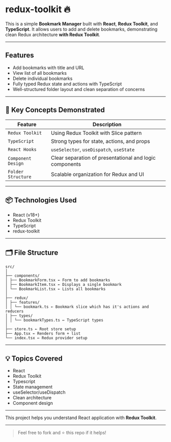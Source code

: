 # redux-toolkit 🔥

This is a simple **Bookmark Manager** built with **React**, **Redux Toolkit**, and **TypeScript**. It allows users to add and delete bookmarks, demonstrating clean Redux architecture **with Redux Toolkit**.

---

## Features

- Add bookmarks with title and URL
- View list of all bookmarks
- Delete individual bookmarks
- Fully typed Redux state and actions with TypeScript
- Well-structured folder layout and clean separation of concerns

---

## 🧠 Key Concepts Demonstrated

| Feature            | Description                                             |
| ------------------ | ------------------------------------------------------- |
| `Redux Toolkit`    | Using Redux Toolkit with Slice pattern                  |
| `TypeScript`       | Strong types for state, actions, and props              |
| `React Hooks`      | `useSelector`, `useDispatch`, `useState`                |
| `Component Design` | Clear separation of presentational and logic components |
| `Folder Structure` | Scalable organization for Redux and UI                  |

---

## 📦 Technologies Used

- React (v18+)
- Redux Toolkit
- TypeScript
- redux-toolkit

---

## 🗂️ File Structure

```
src/
│
├── components/
│ ├── BookmarkForm.tsx ← Form to add bookmarks
│ ├── BookmarkItem.tsx ← Displays a single bookmark
│ └── BookmarkList.tsx ← Lists all bookmarks
│
├── redux/
│ ├── features/
│ │ └── bookmark.ts ← Bookmark slice which has it's actions and reducers
│ ├── types/
│ │ └── bookmarkTypes.ts ← TypeScript types
│
├── store.ts ← Root store setup
├── App.tsx ← Renders form + list
└── index.tsx ← Redux provider setup
```

---

## 💡 Topics Covered

- React
- Redux Toolkit
- Typescript
- State management
- useSelector/useDispatch
- Clean architecture
- Component design

---

This project helps you understand React application with **Redux Toolkit**.

---

> Feel free to fork and ⭐️ this repo if it helps!
